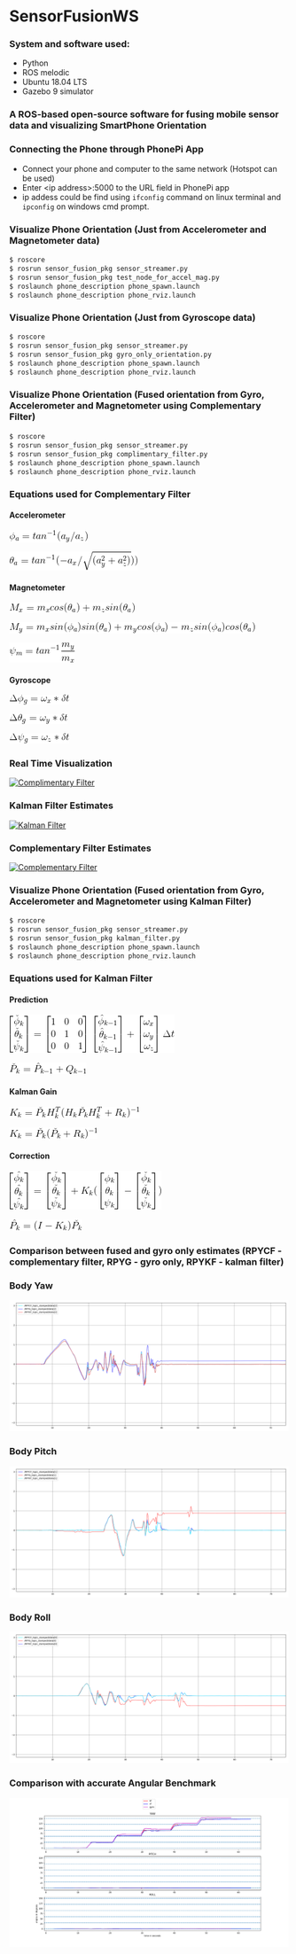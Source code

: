 # SensorFusionWS

### System and software used:
- Python
- ROS melodic
- Ubuntu 18.04 LTS
- Gazebo 9 simulator

### A ROS-based open-source software for fusing mobile sensor data and visualizing SmartPhone Orientation

### Connecting the Phone through PhonePi App
- Connect your phone and computer to the same network (Hotspot can be used)
- Enter \<ip address\>:5000 to the URL field in PhonePi app
- ip addess could be find using ```ifconfig``` command on linux terminal and ```ipconfig``` on windows cmd prompt. 

### Visualize Phone Orientation (Just from Accelerometer and Magnetometer data)
```
$ roscore
$ rosrun sensor_fusion_pkg sensor_streamer.py
$ rosrun sensor_fusion_pkg test_node_for_accel_mag.py
$ roslaunch phone_description phone_spawn.launch
$ roslaunch phone_description phone_rviz.launch

```

### Visualize Phone Orientation (Just from Gyroscope data)
```
$ roscore
$ rosrun sensor_fusion_pkg sensor_streamer.py
$ rosrun sensor_fusion_pkg gyro_only_orientation.py
$ roslaunch phone_description phone_spawn.launch
$ roslaunch phone_description phone_rviz.launch

```

### Visualize Phone Orientation (Fused orientation from Gyro, Accelerometer and Magnetometer using Complementary Filter)
```
$ roscore
$ rosrun sensor_fusion_pkg sensor_streamer.py
$ rosrun sensor_fusion_pkg complimentary_filter.py
$ roslaunch phone_description phone_spawn.launch
$ roslaunch phone_description phone_rviz.launch

```
### Equations used for Complementary Filter
#### Accelerometer
![roll_accel](https://github.com/karry3775/SensorFusionWS/blob/master/src/images/a_roll.gif)

![pitch_accel](https://github.com/karry3775/SensorFusionWS/blob/master/src/images/pitch_a.gif)

#### Magnetometer
![M_x](https://github.com/karry3775/SensorFusionWS/blob/master/src/images/Mx_mag.gif)

![M_y](https://github.com/karry3775/SensorFusionWS/blob/master/src/images/My_mag.gif)

![m_yaw](https://github.com/karry3775/SensorFusionWS/blob/master/src/images/yaw_mag.gif)
#### Gyroscope
![roll_g](https://github.com/karry3775/SensorFusionWS/blob/master/src/images/roll_gyro.gif)

![pitch_g](https://github.com/karry3775/SensorFusionWS/blob/master/src/images/pitch_gyro.gif)

![yaw_g](https://github.com/karry3775/SensorFusionWS/blob/master/src/images/yaw_gyro.gif)

### Real Time Visualization 
[![Complimentary Filter](http://img.youtube.com/vi/bj4u9_aLW6o/0.jpg)](https://www.youtube.com/watch?v=bj4u9_aLW6o "Complimentary Filter")

### Kalman Filter Estimates
[![Kalman Filter](http://img.youtube.com/vi/mp79Vo_6c6o/0.jpg)](https://www.youtube.com/watch?v=mp79Vo_6c6o "Kalman Filter")

### Complementary Filter Estimates
[![Complementary Filter](http://img.youtube.com/vi/qFsYn6i03hA/0.jpg)](https://www.youtube.com/watch?v=qFsYn6i03hA "Complementary Filter")


### Visualize Phone Orientation (Fused orientation from Gyro, Accelerometer and Magnetometer using Kalman Filter)
```
$ roscore
$ rosrun sensor_fusion_pkg sensor_streamer.py
$ rosrun sensor_fusion_pkg kalman_filter.py
$ roslaunch phone_description phone_spawn.launch
$ roslaunch phone_description phone_rviz.launch

```
### Equations used for Kalman Filter
#### Prediction
![kf_prediction](https://github.com/karry3775/SensorFusionWS/blob/master/src/images/kf_prediction.gif)

![kf_prediction_cov](https://github.com/karry3775/SensorFusionWS/blob/master/src/images/kf_prediction_cov.gif)

#### Kalman Gain
![kgain_1](https://github.com/karry3775/SensorFusionWS/blob/master/src/images/kgain_1.gif)

![kgain_2](https://github.com/karry3775/SensorFusionWS/blob/master/src/images/kgain_2.gif)

#### Correction
![kf_correction_state](https://github.com/karry3775/SensorFusionWS/blob/master/src/images/kf_correction_state.gif)

![kf_correction_cov](https://github.com/karry3775/SensorFusionWS/blob/master/src/images/kf_correction_cov.gif)

### Comparison between fused and gyro only estimates (RPYCF - complementary filter, RPYG - gyro only, RPYKF - kalman filter)
### Body Yaw
![Body Yaw](https://github.com/karry3775/SensorFusionWS/blob/master/src/SensorFusion/images/comparison_yaw2.png)

### Body Pitch
![Body Yaw](https://github.com/karry3775/SensorFusionWS/blob/master/src/SensorFusion/images/comparison_pitch.png)

### Body Roll
![Body Yaw](https://github.com/karry3775/SensorFusionWS/blob/master/src/SensorFusion/images/comparison_roll.png)

### Comparison with accurate Angular Benchmark
![compare](https://github.com/karry3775/SensorFusionWS/blob/master/src/SensorFusion/images/gt_2.png)
